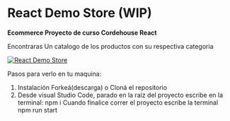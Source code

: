 # React Demo Store (WIP)

**Ecommerce Proyecto de curso Cordehouse React**

Encontraras Un catalogo de los productos con su respectiva categoria

[![React Demo Store](https://img.youtube.com/vi/watch?v=ferPgrnqODw/0.jpg)]( https://www.youtube.com/watch?v=ferPgrnqODw)


Pasos para verlo en tu maquina:
1. Instalación Forkeá(descarga) o Cloná el repositorio
3. Desde visual Studio Code, parado en la raíz del proyecto escribe en la terminal: npm i
Cuando finalice correr el proyecto escribe la terminal npm run start
